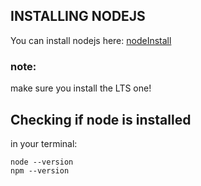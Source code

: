 ## INSTALLING NODEJS

You can install nodejs here: [nodeInstall]

### note:

make sure you install the LTS one!

## Checking if node is installed

in your terminal:

```
node --version
npm --version
```

[nodeInstall]: https://nodejs.org/en/
